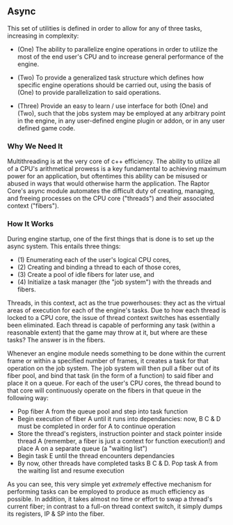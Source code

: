 ## Async

This set of utilities is defined in order to allow for any of three tasks, increasing in complexity:

- (One) The ability to parallelize engine operations in order to utilize the most of the end user's CPU
and to increase general performance of the engine.

- (Two) To provide a generalized task structure which defines how specific engine operations should be
carried out, using the basis of (One) to provide parallelization to said operations.

- (Three) Provide an easy to learn / use interface for both (One) and (Two), such that the jobs system
may be employed at any arbitrary point in the engine, in any user-defined engine plugin or addon, or in
any user defined game code.

### Why We Need It

Multithreading is at the very core of c++ efficiency.  The ability to utilize all of a CPU's arithmetical
prowess is a key fundamental to achieving maximum power for an application, but oftentimes this ability
can be misused or abused in ways that would otherwise harm the application.  The Raptor Core's async module
automates the difficult duty of creating, managing, and freeing processes on the CPU core ("threads") and
their associated context ("fibers").

### How It Works

During engine startup, one of the first things that is done is to set up the async system.  This entails
three things:

- (1) Enumerating each of the user's logical CPU cores,
- (2) Creating and binding a thread to each of those cores,
- (3) Create a pool of idle fibers for later use, and
- (4) Initialize a task manager (the "job system") with the threads and fibers.

Threads, in this context, act as the true powerhouses: they act as the virtual areas of execution for each
of the engine's tasks.  Due to how each thread is locked to a CPU core, the issue of thread context switches
has essentially been eliminated.  Each thread is capable of performing any task (within a reasonable extent)
that the game may throw at it, but where are these tasks?  The answer is in the fibers.

Whenever an engine module needs something to be done within the current frame or within a specified number
of frames, it creates a task for that operation on the job system.  The job system will then pull a fiber
out of its fiber pool, and bind that task (in the form of a function) to said fiber and place it on a queue.
For each of the user's CPU cores, the thread bound to that core will continuously operate on the fibers in
that queue in the following way:

- Pop fiber A from the queue pool and step into task function
- Begin execution of fiber A until it runs into dependancies: now, B C & D must be completed in order for A
to continue operation
- Store the thread's registers, instruction pointer and stack pointer inside thread A (remember, a fiber is
just a context for function execution!) and place A on a separate queue (a "waiting list")
- Begin task E until the thread encounters dependancies
- By now, other threads have completed tasks B C & D.  Pop task A from the waiting list and resume execution

As you can see, this very simple yet _extremely_ effective mechanism for performing tasks can be employed
to produce as much efficiency as possible.  In addition, it takes almost no time or effort to swap a thread's
current fiber; in contrast to a full-on thread context switch, it simply dumps its registers, IP & SP into
the fiber.